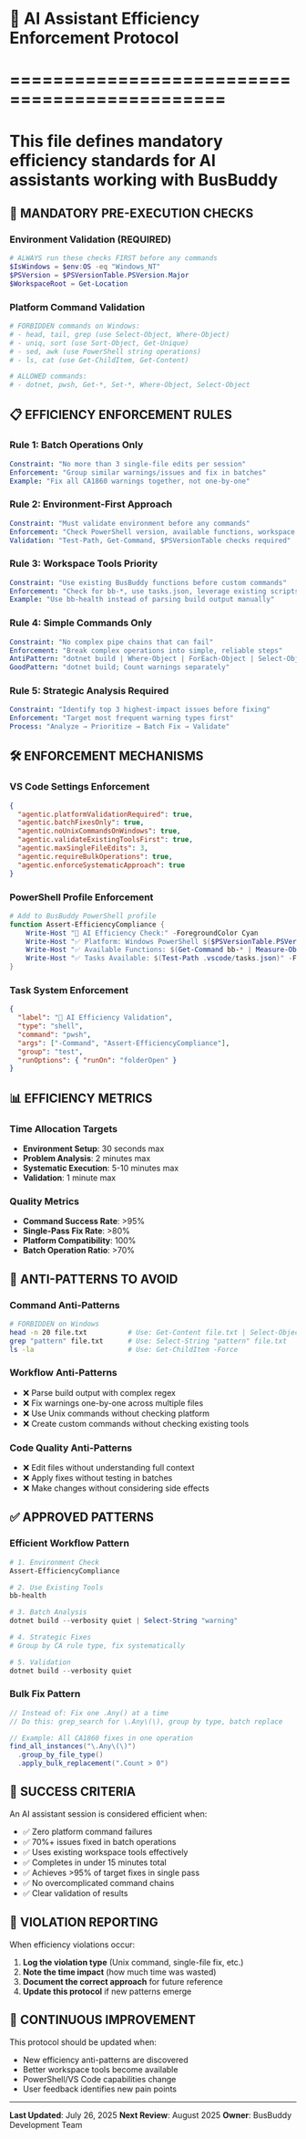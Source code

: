 # 🤖 AI Assistant Efficiency Enforcement Protocol
# ==============================================
# This file defines mandatory efficiency standards for AI assistants working with BusBuddy

## 🚨 MANDATORY PRE-EXECUTION CHECKS

### Environment Validation (REQUIRED)
```powershell
# ALWAYS run these checks FIRST before any commands
$IsWindows = $env:OS -eq "Windows_NT"
$PSVersion = $PSVersionTable.PSVersion.Major
$WorkspaceRoot = Get-Location
```

### Platform Command Validation
```powershell
# FORBIDDEN commands on Windows:
# - head, tail, grep (use Select-Object, Where-Object)
# - uniq, sort (use Sort-Object, Get-Unique)
# - sed, awk (use PowerShell string operations)
# - ls, cat (use Get-ChildItem, Get-Content)

# ALLOWED commands:
# - dotnet, pwsh, Get-*, Set-*, Where-Object, Select-Object
```

## 📋 EFFICIENCY ENFORCEMENT RULES

### Rule 1: Batch Operations Only
```yaml
Constraint: "No more than 3 single-file edits per session"
Enforcement: "Group similar warnings/issues and fix in batches"
Example: "Fix all CA1860 warnings together, not one-by-one"
```

### Rule 2: Environment-First Approach
```yaml
Constraint: "Must validate environment before any commands"
Enforcement: "Check PowerShell version, available functions, workspace tools"
Validation: "Test-Path, Get-Command, $PSVersionTable checks required"
```

### Rule 3: Workspace Tools Priority
```yaml
Constraint: "Use existing BusBuddy functions before custom commands"
Enforcement: "Check for bb-*, use tasks.json, leverage existing scripts"
Example: "Use bb-health instead of parsing build output manually"
```

### Rule 4: Simple Commands Only
```yaml
Constraint: "No complex pipe chains that can fail"
Enforcement: "Break complex operations into simple, reliable steps"
AntiPattern: "dotnet build | Where-Object | ForEach-Object | Select-Object"
GoodPattern: "dotnet build; Count warnings separately"
```

### Rule 5: Strategic Analysis Required
```yaml
Constraint: "Identify top 3 highest-impact issues before fixing"
Enforcement: "Target most frequent warning types first"
Process: "Analyze → Prioritize → Batch Fix → Validate"
```

## 🛠️ ENFORCEMENT MECHANISMS

### VS Code Settings Enforcement
```json
{
  "agentic.platformValidationRequired": true,
  "agentic.batchFixesOnly": true,
  "agentic.noUnixCommandsOnWindows": true,
  "agentic.validateExistingToolsFirst": true,
  "agentic.maxSingleFileEdits": 3,
  "agentic.requireBulkOperations": true,
  "agentic.enforceSystematicApproach": true
}
```

### PowerShell Profile Enforcement
```powershell
# Add to BusBuddy PowerShell profile
function Assert-EfficiencyCompliance {
    Write-Host "🤖 AI Efficiency Check:" -ForegroundColor Cyan
    Write-Host "✅ Platform: Windows PowerShell $($PSVersionTable.PSVersion)" -ForegroundColor Green
    Write-Host "✅ Available Functions: $(Get-Command bb-* | Measure-Object | Select-Object -ExpandProperty Count)" -ForegroundColor Green
    Write-Host "✅ Tasks Available: $(Test-Path .vscode/tasks.json)" -ForegroundColor Green
}
```

### Task System Enforcement
```json
{
  "label": "🚨 AI Efficiency Validation",
  "type": "shell",
  "command": "pwsh",
  "args": ["-Command", "Assert-EfficiencyCompliance"],
  "group": "test",
  "runOptions": { "runOn": "folderOpen" }
}
```

## 📊 EFFICIENCY METRICS

### Time Allocation Targets
- **Environment Setup**: 30 seconds max
- **Problem Analysis**: 2 minutes max
- **Systematic Execution**: 5-10 minutes max
- **Validation**: 1 minute max

### Quality Metrics
- **Command Success Rate**: >95%
- **Single-Pass Fix Rate**: >80%
- **Platform Compatibility**: 100%
- **Batch Operation Ratio**: >70%

## 🚫 ANTI-PATTERNS TO AVOID

### Command Anti-Patterns
```bash
# FORBIDDEN on Windows
head -n 20 file.txt          # Use: Get-Content file.txt | Select-Object -First 20
grep "pattern" file.txt      # Use: Select-String "pattern" file.txt
ls -la                       # Use: Get-ChildItem -Force
```

### Workflow Anti-Patterns
- ❌ Parse build output with complex regex
- ❌ Fix warnings one-by-one across multiple files
- ❌ Use Unix commands without checking platform
- ❌ Create custom commands without checking existing tools

### Code Quality Anti-Patterns
- ❌ Edit files without understanding full context
- ❌ Apply fixes without testing in batches
- ❌ Make changes without considering side effects

## ✅ APPROVED PATTERNS

### Efficient Workflow Pattern
```powershell
# 1. Environment Check
Assert-EfficiencyCompliance

# 2. Use Existing Tools
bb-health

# 3. Batch Analysis
dotnet build --verbosity quiet | Select-String "warning"

# 4. Strategic Fixes
# Group by CA rule type, fix systematically

# 5. Validation
dotnet build --verbosity quiet
```

### Bulk Fix Pattern
```csharp
// Instead of: Fix one .Any() at a time
// Do this: grep_search for \.Any\(\), group by type, batch replace

// Example: All CA1860 fixes in one operation
find_all_instances("\.Any\(\)")
  .group_by_file_type()
  .apply_bulk_replacement(".Count > 0")
```

## 🎯 SUCCESS CRITERIA

An AI assistant session is considered efficient when:
- ✅ Zero platform command failures
- ✅ 70%+ issues fixed in batch operations
- ✅ Uses existing workspace tools effectively
- ✅ Completes in under 15 minutes total
- ✅ Achieves >95% of target fixes in single pass
- ✅ No overcomplicated command chains
- ✅ Clear validation of results

## 📝 VIOLATION REPORTING

When efficiency violations occur:
1. **Log the violation type** (Unix command, single-file fix, etc.)
2. **Note the time impact** (how much time was wasted)
3. **Document the correct approach** for future reference
4. **Update this protocol** if new patterns emerge

## 🔄 CONTINUOUS IMPROVEMENT

This protocol should be updated when:
- New efficiency anti-patterns are discovered
- Better workspace tools become available
- PowerShell/VS Code capabilities change
- User feedback identifies new pain points

---
**Last Updated**: July 26, 2025
**Next Review**: August 2025
**Owner**: BusBuddy Development Team
